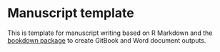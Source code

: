 # Manuscript template

This is template for manuscript writing based on R Markdown and the [bookdown package](<https://bookdown.org/>) to create GitBook and Word document outputs.
